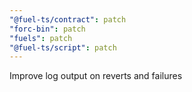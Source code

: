 ```yaml
---
"@fuel-ts/contract": patch
"forc-bin": patch
"fuels": patch
"@fuel-ts/script": patch
---
```


Improve log output on reverts and failures
